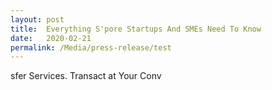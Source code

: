 ```yaml
---
layout: post
title:  Everything S'pore Startups And SMEs Need To Know
date:   2020-02-21
permalink: /Media/press-release/test
---
```

sfer Services. Transact at Your Conv
